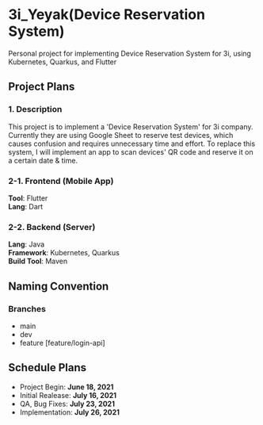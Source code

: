 # 3i_Yeyak(Device Reservation System)
Personal project for implementing Device Reservation System for 3i, using Kubernetes, Quarkus, and Flutter    

   
  
## Project Plans

### 1. Description
This project is to implement a 'Device Reservation System' for 3i company. Currently they are using Google Sheet to reserve test devices, which causes confusion and requires unnecessary time and effort. To replace this system, I will implement an app to scan devices' QR code and reserve it on a certain date & time.

### 2-1. Frontend (Mobile App)
**Tool**: Flutter   
**Lang**: Dart   

### 2-2. Backend (Server)
**Lang**: Java   
**Framework**: Kubernetes, Quarkus   
**Build Tool**: Maven   


## Naming Convention
### Branches
- main
- dev
- feature [feature/login-api]


## Schedule Plans
- Project Begin: **June 18, 2021**
- Initial Realease: **July 16, 2021**
- QA, Bug Fixes: **July 23, 2021**
- Implementation: **July 26, 2021**


    
